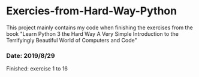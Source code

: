 # Exercies-from-Hard-Way-Python
This project mainly contains my code when finishing the exercises from the book "Learn Python 3 the Hard Way A Very Simple Introduction to the Terrifyingly Beautiful World of Computers and Code"

### Date: 2019/8/29
Finished: exercise 1 to 16
